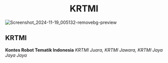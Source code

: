 <h1 align="center">KRTMI</h1>

![Screenshot_2024-11-19_005132-removebg-preview](https://github.com/user-attachments/assets/48bc2b78-01b3-410e-ae56-3442f43ab114)
## KRTMI
**Kontes Robot Tematik Indonesia**
_KRTMI Juara, KRTMI Jawara, KRTMI Jaya Jaya Jaya_
